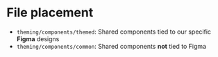
# File placement
* `theming/components/themed`: Shared components tied to our specific **Figma** designs
* `theming/components/common`: Shared components **not** tied to Figma